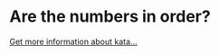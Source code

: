 Are the numbers in order?
=
[Get more information about kata...](https://www.codewars.com//kata//kata/56b7f2f3f18876033f000307)